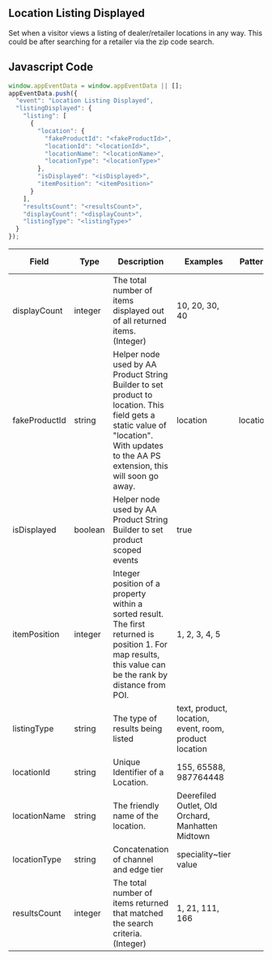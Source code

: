 ## Location Listing Displayed

Set when a visitor views a listing of dealer/retailer locations in any way. This could be after searching for a retailer via the zip code search.

## Javascript Code
```js
window.appEventData = window.appEventData || [];
appEventData.push({
  "event": "Location Listing Displayed",
  "listingDisplayed": {
    "listing": [
      {
        "location": {
          "fakeProductId": "<fakeProductId>",
          "locationId": "<locationId>",
          "locationName": "<locationName>",
          "locationType": "<locationType>"
        },
        "isDisplayed": "<isDisplayed>",
        "itemPosition": "<itemPosition>"
      }
    ],
    "resultsCount": "<resultsCount>",
    "displayCount": "<displayCount>",
    "listingType": "<listingType>"
  }
});
```

|Field|Type|Description|Examples|Pattern|Min Length|Max Length|Minimum|Maximum|Multiple Of|
| --- | --- | --- | --- | --- | --- | --- | --- | --- | --- |
|displayCount|integer|The total number of items displayed out of all returned items. (Integer)|10, 20, 30, 40||||0|||
|fakeProductId|string|Helper node used by AA Product String Builder to set product to location. This field gets a static value of "location".  With updates to the AA PS extension, this will soon go away.|location|location||||||
|isDisplayed|boolean|Helper node used by AA Product String Builder to set product scoped events|true|||||||
|itemPosition|integer|Integer position of a property within a sorted result. The first returned is position 1. For map results, this value can be the rank by distance from POI.|1, 2, 3, 4, 5||||0|||
|listingType|string|The type of results being listed|text, product, location, event, room, product location|||||||
|locationId|string|Unique Identifier of a Location. |155, 65588, 987764448|||||||
|locationName|string|The friendly name of the location.|Deerefiled Outlet, Old Orchard, Manhatten Midtown|||||||
|locationType|string|Concatenation of channel and edge tier|speciality~tier value||||||
|resultsCount|integer|The total number of items returned that matched the search criteria. (Integer)|1, 21, 111, 166||||0|||
